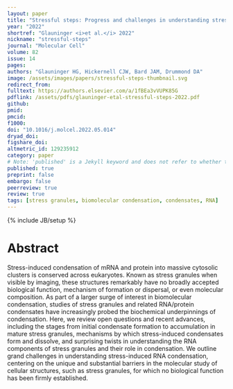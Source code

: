 ```yaml
---
layout: paper
title: "Stressful steps: Progress and challenges in understanding stress-induced mRNA condensation and accumulation in stress granules"
year: "2022"
shortref: "Glauninger <i>et al.</i> 2022"
nickname: "stressful-steps"
journal: "Molecular Cell"
volume: 82
issue: 14
pages: 
authors: "Glauninger HG, Hickernell CJW, Bard JAM, Drummond DA"
image: /assets/images/papers/stressful-steps-thumbnail.svg
redirect_from: 
fulltext: https://authors.elsevier.com/a/1fBEa3vVUPK85G
pdflink: /assets/pdfs/glauninger-etal-stressful-steps-2022.pdf
github: 
pmid: 
pmcid: 
f1000: 
doi: "10.1016/j.molcel.2022.05.014"
dryad_doi: 
figshare_doi: 
altmetric_id: 129235912
category: paper
# Note: 'published' is a Jekyll keyword and does not refer to whether the paper is published, but rather to whether this Markdown should be part of the rendered site.
published: true
preprint: false
embargo: false	
peerreview: true
review: true
tags: [stress granules, biomolecular condensation, condensates, RNA]
---
```

{% include JB/setup %}

# Abstract 

Stress-induced condensation of mRNA and protein into massive cytosolic clusters is conserved across eukaryotes. Known as stress granules when visible by imaging, these structures remarkably have no broadly accepted biological function, mechanism of formation or dispersal, or even molecular composition. As part of a larger surge of interest in biomolecular condensation, studies of stress granules and related RNA/protein condensates have increasingly probed the biochemical underpinnings of condensation. Here, we review open questions and recent advances, including the stages from initial condensate formation to accumulation in mature stress granules, mechanisms by which stress-induced condensates form and dissolve, and surprising twists in understanding the RNA components of stress granules and their role in condensation. We outline grand challenges in understanding stress-induced RNA condensation, centering on the unique and substantial barriers in the molecular study of cellular structures, such as stress granules, for which no biological function has been firmly established.
